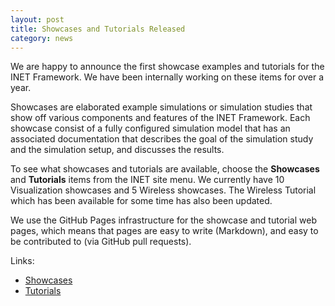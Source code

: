```yaml
---
layout: post
title: Showcases and Tutorials Released
category: news
---
```


We are happy to announce the first showcase examples and tutorials for the
INET Framework. We have been internally working on these items for over 
a year. 

Showcases are elaborated example simulations or simulation studies 
that show off various components and features of the INET Framework. 
Each showcase consist of a fully configured simulation model that
has an associated documentation that describes the goal of the simulation
study and the simulation setup, and discusses the results.

To see what showcases and tutorials are available, choose the
**Showcases** and **Tutorials** items from the INET site menu.
We currently have 10 Visualization showcases and 5 Wireless
showcases. The Wireless Tutorial which has been available for
some time has also been updated.

We use the GitHub Pages infrastructure for the showcase and tutorial
web pages, which means that pages are easy to write (Markdown),
and easy to be contributed to (via GitHub pull requests).

Links:
* [Showcases](https://inet.omnetpp.org/docs/showcases)
* [Tutorials](https://inet.omnetpp.org/docs/tutorials)
